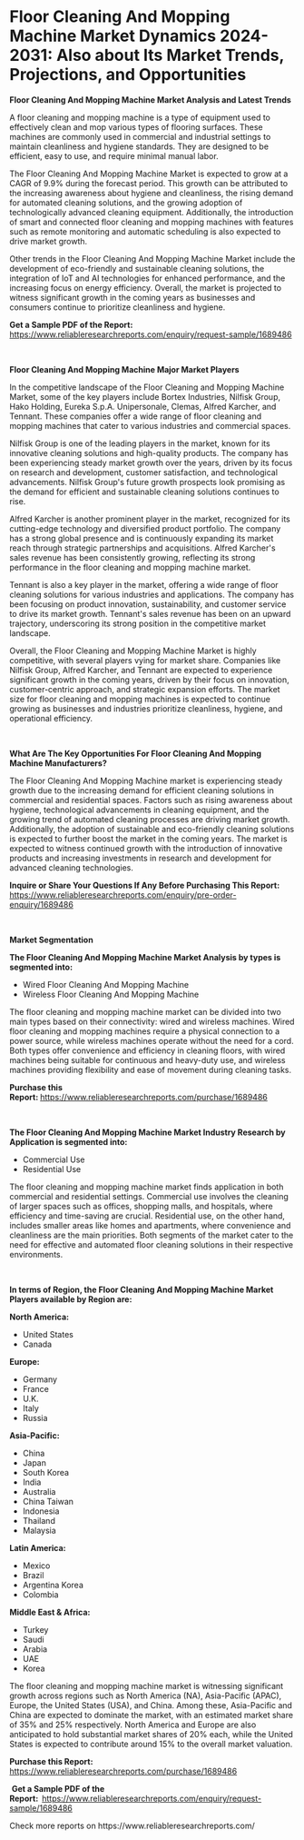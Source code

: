<p><h1>Floor Cleaning And Mopping Machine Market Dynamics 2024-2031: Also about Its Market Trends, Projections, and Opportunities</h1></p><p><strong>Floor Cleaning And Mopping Machine Market Analysis and Latest Trends</strong></p>
<p><p>A floor cleaning and mopping machine is a type of equipment used to effectively clean and mop various types of flooring surfaces. These machines are commonly used in commercial and industrial settings to maintain cleanliness and hygiene standards. They are designed to be efficient, easy to use, and require minimal manual labor.</p><p>The Floor Cleaning And Mopping Machine Market is expected to grow at a CAGR of 9.9% during the forecast period. This growth can be attributed to the increasing awareness about hygiene and cleanliness, the rising demand for automated cleaning solutions, and the growing adoption of technologically advanced cleaning equipment. Additionally, the introduction of smart and connected floor cleaning and mopping machines with features such as remote monitoring and automatic scheduling is also expected to drive market growth.</p><p>Other trends in the Floor Cleaning And Mopping Machine Market include the development of eco-friendly and sustainable cleaning solutions, the integration of IoT and AI technologies for enhanced performance, and the increasing focus on energy efficiency. Overall, the market is projected to witness significant growth in the coming years as businesses and consumers continue to prioritize cleanliness and hygiene.</p></p>
<p><strong>Get a Sample PDF of the Report:&nbsp;</strong> <a href="https://www.reliableresearchreports.com/enquiry/request-sample/1689486">https://www.reliableresearchreports.com/enquiry/request-sample/1689486</a></p>
<p>&nbsp;</p>
<p><strong>Floor Cleaning And Mopping Machine Major Market Players</strong></p>
<p><p>In the competitive landscape of the Floor Cleaning and Mopping Machine Market, some of the key players include Bortex Industries, Nilfisk Group, Hako Holding, Eureka S.p.A. Unipersonale, Clemas, Alfred Karcher, and Tennant. These companies offer a wide range of floor cleaning and mopping machines that cater to various industries and commercial spaces.</p><p>Nilfisk Group is one of the leading players in the market, known for its innovative cleaning solutions and high-quality products. The company has been experiencing steady market growth over the years, driven by its focus on research and development, customer satisfaction, and technological advancements. Nilfisk Group's future growth prospects look promising as the demand for efficient and sustainable cleaning solutions continues to rise.</p><p>Alfred Karcher is another prominent player in the market, recognized for its cutting-edge technology and diversified product portfolio. The company has a strong global presence and is continuously expanding its market reach through strategic partnerships and acquisitions. Alfred Karcher's sales revenue has been consistently growing, reflecting its strong performance in the floor cleaning and mopping machine market.</p><p>Tennant is also a key player in the market, offering a wide range of floor cleaning solutions for various industries and applications. The company has been focusing on product innovation, sustainability, and customer service to drive its market growth. Tennant's sales revenue has been on an upward trajectory, underscoring its strong position in the competitive market landscape.</p><p>Overall, the Floor Cleaning and Mopping Machine Market is highly competitive, with several players vying for market share. Companies like Nilfisk Group, Alfred Karcher, and Tennant are expected to experience significant growth in the coming years, driven by their focus on innovation, customer-centric approach, and strategic expansion efforts. The market size for floor cleaning and mopping machines is expected to continue growing as businesses and industries prioritize cleanliness, hygiene, and operational efficiency.</p></p>
<p>&nbsp;</p>
<p><strong>What Are The Key Opportunities For Floor Cleaning And Mopping Machine Manufacturers?</strong></p>
<p><p>The Floor Cleaning And Mopping Machine market is experiencing steady growth due to the increasing demand for efficient cleaning solutions in commercial and residential spaces. Factors such as rising awareness about hygiene, technological advancements in cleaning equipment, and the growing trend of automated cleaning processes are driving market growth. Additionally, the adoption of sustainable and eco-friendly cleaning solutions is expected to further boost the market in the coming years. The market is expected to witness continued growth with the introduction of innovative products and increasing investments in research and development for advanced cleaning technologies.</p></p>
<p><strong>Inquire or Share Your Questions If Any Before Purchasing This Report:</strong> <a href="https://www.reliableresearchreports.com/enquiry/pre-order-enquiry/1689486">https://www.reliableresearchreports.com/enquiry/pre-order-enquiry/1689486</a></p>
<p>&nbsp;</p>
<p><strong>Market Segmentation</strong></p>
<p><strong>The Floor Cleaning And Mopping Machine Market Analysis by types is segmented into:</strong></p>
<p><ul><li>Wired Floor Cleaning And Mopping Machine</li><li>Wireless Floor Cleaning And Mopping Machine</li></ul></p>
<p><p>The floor cleaning and mopping machine market can be divided into two main types based on their connectivity: wired and wireless machines. Wired floor cleaning and mopping machines require a physical connection to a power source, while wireless machines operate without the need for a cord. Both types offer convenience and efficiency in cleaning floors, with wired machines being suitable for continuous and heavy-duty use, and wireless machines providing flexibility and ease of movement during cleaning tasks.</p></p>
<p><strong>Purchase this Report:&nbsp;</strong><a href="https://www.reliableresearchreports.com/purchase/1689486">https://www.reliableresearchreports.com/purchase/1689486</a></p>
<p>&nbsp;</p>
<p><strong>The Floor Cleaning And Mopping Machine Market Industry Research by Application is segmented into:</strong></p>
<p><ul><li>Commercial Use</li><li>Residential Use</li></ul></p>
<p><p>The floor cleaning and mopping machine market finds application in both commercial and residential settings. Commercial use involves the cleaning of larger spaces such as offices, shopping malls, and hospitals, where efficiency and time-saving are crucial. Residential use, on the other hand, includes smaller areas like homes and apartments, where convenience and cleanliness are the main priorities. Both segments of the market cater to the need for effective and automated floor cleaning solutions in their respective environments.</p></p>
<p>&nbsp;</p>
<p><strong>In terms of Region, the Floor Cleaning And Mopping Machine Market Players available by Region are:</strong></p>
<p>
    <p> <strong> North America: </strong>
        <ul>
            <li>United States</li>
            <li>Canada</li>
        </ul>
        </p> 
    <p> <strong> Europe: </strong>
        <ul>
            <li>Germany</li>
            <li>France</li>
            <li>U.K.</li>
            <li>Italy</li>
            <li>Russia</li>
        </ul>
        </p> 
    <p> <strong> Asia-Pacific: </strong>
        <ul>
            <li>China</li>
            <li>Japan</li>
            <li>South Korea</li>
            <li>India</li>
            <li>Australia</li>
            <li>China Taiwan</li>
            <li>Indonesia</li>
            <li>Thailand</li>
            <li>Malaysia</li>
        </ul>
        </p> 
    <p> <strong> Latin America: </strong>
        <ul>
            <li>Mexico</li>
            <li>Brazil</li>
            <li>Argentina Korea</li>
            <li>Colombia</li>
        </ul>
        </p> 
    <p> <strong> Middle East & Africa: </strong>
        <ul>
            <li>Turkey</li>
            <li>Saudi</li>
            <li>Arabia</li>
            <li>UAE</li>
            <li>Korea</li>
        </ul>
    </p>
    </p>
<p><p>The floor cleaning and mopping machine market is witnessing significant growth across regions such as North America (NA), Asia-Pacific (APAC), Europe, the United States (USA), and China. Among these, Asia-Pacific and China are expected to dominate the market, with an estimated market share of 35% and 25% respectively. North America and Europe are also anticipated to hold substantial market shares of 20% each, while the United States is expected to contribute around 15% to the overall market valuation.</p></p>
<p><strong>Purchase this Report: </strong><a href="https://www.reliableresearchreports.com/purchase/1689486">https://www.reliableresearchreports.com/purchase/1689486</a></p>
<p>&nbsp;<strong>Get a Sample PDF of the Report:&nbsp;&nbsp;</strong><a href="https://www.reliableresearchreports.com/enquiry/request-sample/1689486">https://www.reliableresearchreports.com/enquiry/request-sample/1689486</a></p>
<p><strong></strong></p>
<p>Check more reports on https://www.reliableresearchreports.com/</p>
